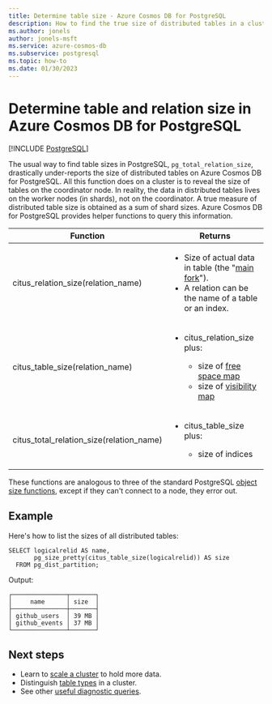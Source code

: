 ```yaml
---
title: Determine table size - Azure Cosmos DB for PostgreSQL
description: How to find the true size of distributed tables in a cluster
ms.author: jonels
author: jonels-msft
ms.service: azure-cosmos-db
ms.subservice: postgresql
ms.topic: how-to
ms.date: 01/30/2023
---
```


# Determine table and relation size in Azure Cosmos DB for PostgreSQL

[!INCLUDE [PostgreSQL](../includes/appliesto-postgresql.md)]

The usual way to find table sizes in PostgreSQL, `pg_total_relation_size`,
drastically under-reports the size of distributed tables on Azure Cosmos DB for PostgreSQL.
All this function does on a cluster is to reveal the size
of tables on the coordinator node.  In reality, the data in distributed tables
lives on the worker nodes (in shards), not on the coordinator. A true measure
of distributed table size is obtained as a sum of shard sizes. Azure Cosmos DB for PostgreSQL
provides helper functions to query this information.

<table>
<colgroup>
<col width="40%" />
<col width="59%" />
</colgroup>
<thead>
<tr class="header">
<th>Function</th>
<th>Returns</th>
</tr>
</thead>
<tbody>
<tr class="odd">
<td>citus_relation_size(relation_name)</td>
<td><ul>
<li>Size of actual data in table (the "<a href="https://www.postgresql.org/docs/current/static/storage-file-layout.html">main fork</a>").</li>
<li>A relation can be the name of a table or an index.</li>
</ul></td>
</tr>
<tr class="even">
<td>citus_table_size(relation_name)</td>
<td><ul>
<li><p>citus_relation_size plus:</p>

<ul>
<li>size of <a href="https://www.postgresql.org/docs/current/static/storage-fsm.html">free space map</a></li>
<li>size of <a href="https://www.postgresql.org/docs/current/static/storage-vm.html">visibility map</a></li>
</ul>
</li>
</ul></td>
</tr>
<tr class="odd">
<td>citus_total_relation_size(relation_name)</td>
<td><ul>
<li><p>citus_table_size plus:</p>

<ul>
<li>size of indices</li>
</ul>
</li>
</ul></td>
</tr>
</tbody>
</table>

These functions are analogous to three of the standard PostgreSQL [object size
functions](https://www.postgresql.org/docs/current/static/functions-admin.html#FUNCTIONS-ADMIN-DBSIZE),
except if they can't connect to a node, they error out.

## Example

Here's how to list the sizes of all distributed tables:

``` postgresql
SELECT logicalrelid AS name,
       pg_size_pretty(citus_table_size(logicalrelid)) AS size
  FROM pg_dist_partition;
```

Output:

```
┌───────────────┬───────┐
│     name      │ size  │
├───────────────┼───────┤
│ github_users  │ 39 MB │
│ github_events │ 37 MB │
└───────────────┴───────┘
```

## Next steps

* Learn to [scale a cluster](howto-scale-grow.md) to hold more data.
* Distinguish [table types](concepts-nodes.md) in a cluster.
* See other [useful diagnostic queries](howto-useful-diagnostic-queries.md).
